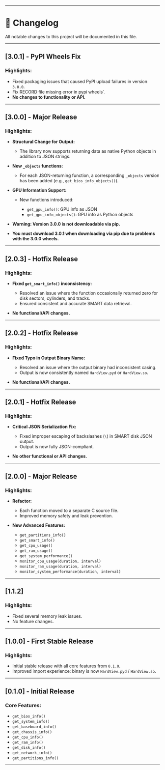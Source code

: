 
---

# 📜 Changelog

All notable changes to this project will be documented in this file.



---

## \[3.0.1] - PyPI Wheels Fix

### Highlights:
* Fixed packaging issues that caused PyPI upload failures in version `3.0.0`.
* Fix RECORD file missing error in pypi wheels`.
* **No changes to functionality or API.**

---

## \[3.0.0] - Major Release

### Highlights:

* **Structural Change for Output:**

  * The library now supports returning data as native Python objects in addition to JSON strings.

* **New `_objects` functions:**

  * For each JSON-returning function, a corresponding `_objects` version has been added (e.g., `get_bios_info_objects()`).

* **GPU Information Support:**

  * New functions introduced:

    * `get_gpu_info()`: GPU info as JSON
    * `get_gpu_info_objects()`: GPU info as Python objects
 * **Warning: Version 3.0.0 is not downloadable via pip.**
*  **You must download 3.0.1 when downloading via pip due to problems with the 3.0.0 wheels.**
---

## \[2.0.3] - Hotfix Release

### Highlights:

* **Fixed `get_smart_info()` inconsistency:**

  * Resolved an issue where the function occasionally returned zero for disk sectors, cylinders, and tracks.
  * Ensured consistent and accurate SMART data retrieval.
* **No functional/API changes.**

---

## \[2.0.2] - Hotfix Release

### Highlights:

* **Fixed Typo in Output Binary Name:**

  * Resolved an issue where the output binary had inconsistent casing.
  * Output is now consistently named `HardView.pyd` or `HardView.so`.
* **No functional/API changes.**

---

## \[2.0.1] - Hotfix Release

### Highlights:

* **Critical JSON Serialization Fix:**

  * Fixed improper escaping of backslashes (`\`) in SMART disk JSON output.
  * Output is now fully JSON-compliant.
* **No other functional or API changes.**

---

## \[2.0.0] - Major Release

### Highlights:

* **Refactor:**

  * Each function moved to a separate C source file.
  * Improved memory safety and leak prevention.

* **New Advanced Features:**

  * `get_partitions_info()`
  * `get_smart_info()`
  * `get_cpu_usage()`
  * `get_ram_usage()`
  * `get_system_performance()`
  * `monitor_cpu_usage(duration, interval)`
  * `monitor_ram_usage(duration, interval)`
  * `monitor_system_performance(duration, interval)`

---

## \[1.1.2]

### Highlights:

* Fixed several memory leak issues.
* No feature changes.

---

## \[1.0.0] - First Stable Release

### Highlights:

* Initial stable release with all core features from `0.1.0`.
* Improved import experience: binary is now `HardView.pyd` / `HardView.so`.

---

## \[0.1.0] - Initial Release

### Core Features:

* `get_bios_info()`
* `get_system_info()`
* `get_baseboard_info()`
* `get_chassis_info()`
* `get_cpu_info()`
* `get_ram_info()`
* `get_disk_info()`
* `get_network_info()`
* `get_partitions_info()`

---

